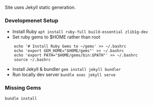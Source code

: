 Site uses Jekyll static generation.

### Developmenet Setup
* Install Ruby `apt install ruby-full build-essential zlib1g-dev`
* Set ruby gems to $HOME rather than root
```
    echo '# Install Ruby Gems to ~/gems' >> ~/.bashrc
    echo 'export GEM_HOME="$HOME/gems"' >> ~/.bashrc
    echo 'export PATH="$HOME/gems/bin:$PATH"' >> ~/.bashrc
    source ~/.bashrc
```
* Install Jekyll & bundler `gem install jekyll bundler`
* Run locally dev server `bundle exec jekyll serve`

### Missing Gems
`bundle install`